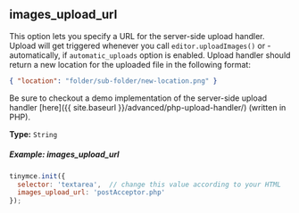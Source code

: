 ## images_upload_url

This option lets you specify a URL for the server-side upload handler. Upload will get triggered whenever you call `editor.uploadImages()` or - automatically, if `automatic_uploads` option is enabled. Upload handler should return a new location for the uploaded file in the following format:

```json
{ "location": "folder/sub-folder/new-location.png" }
```

Be sure to checkout a demo implementation of the server-side upload handler [here]({{ site.baseurl }}/advanced/php-upload-handler/) (written in PHP).

**Type:** `String`

##### Example: images_upload_url

```js
tinymce.init({
  selector: 'textarea',  // change this value according to your HTML
  images_upload_url: 'postAcceptor.php'
});
```